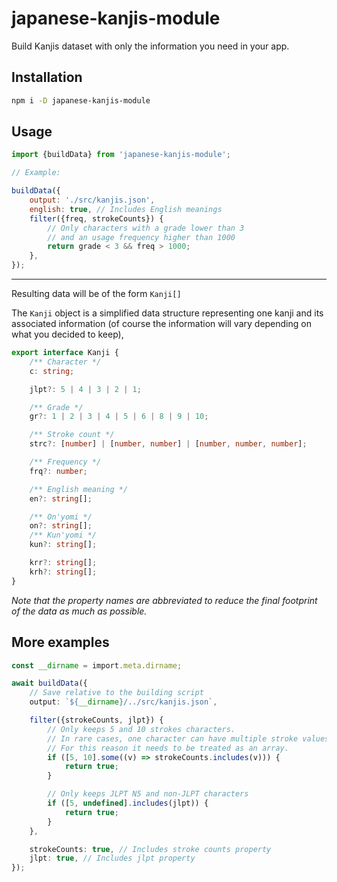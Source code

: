 # japanese-kanjis-module

Build Kanjis dataset with only the information you need in your app.

## Installation

```bash
npm i -D japanese-kanjis-module
```

## Usage

```js
import {buildData} from 'japanese-kanjis-module';

// Example:

buildData({
	output: './src/kanjis.json',
	english: true, // Includes English meanings
	filter({freq, strokeCounts}) {
		// Only characters with a grade lower than 3
		// and an usage frequency higher than 1000
		return grade < 3 && freq > 1000;
	},
});
```

---

Resulting data will be of the form `Kanji[]`

The `Kanji` object is a simplified data structure representing one kanji and its associated information (of course the information will vary depending on what you decided to keep),

```ts
export interface Kanji {
	/** Character */
	c: string;

	jlpt?: 5 | 4 | 3 | 2 | 1;

	/** Grade */
	gr?: 1 | 2 | 3 | 4 | 5 | 6 | 8 | 9 | 10;

	/** Stroke count */
	strc?: [number] | [number, number] | [number, number, number];

	/** Frequency */
	frq?: number;

	/** English meaning */
	en?: string[];

	/** On'yomi */
	on?: string[];
	/** Kun'yomi */
	kun?: string[];

	krr?: string[];
	krh?: string[];
}
```

_Note that the property names are abbreviated to reduce the final footprint of the data as much as possible._

## More examples

```ts
const __dirname = import.meta.dirname;

await buildData({
	// Save relative to the building script
	output: `${__dirname}/../src/kanjis.json`,

	filter({strokeCounts, jlpt}) {
		// Only keeps 5 and 10 strokes characters.
		// In rare cases, one character can have multiple stroke values
		// For this reason it needs to be treated as an array.
		if ([5, 10].some((v) => strokeCounts.includes(v))) {
			return true;
		}

		// Only keeps JLPT N5 and non-JLPT characters
		if ([5, undefined].includes(jlpt)) {
			return true;
		}
	},

	strokeCounts: true, // Includes stroke counts property
	jlpt: true, // Includes jlpt property
});
```
